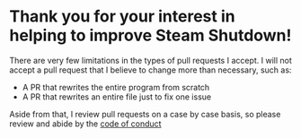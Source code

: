 # Thank you for your interest in helping to improve Steam Shutdown!

There are very few limitations in the types of pull requests I accept. 
I will not accept a pull request that I believe to change more than necessary, such as:
* A PR that rewrites the entire program from scratch
* A PR that rewrites an entire file just to fix one issue

Aside from that, I review pull requests on a case by case basis, so please review and abide by the [code of conduct](https://github.com/benjibobs/Steam-Shutdown/blob/master/CODE_OF_CONDUCT.md)
